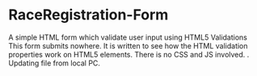 # RaceRegistration-Form
A simple HTML form which validate user input using HTML5 Validations
This form submits nowhere.   It is written to see how the HTML validation properties work on HTML5 elements.   There is no CSS and JS involved.
.
Updating file from local PC.
